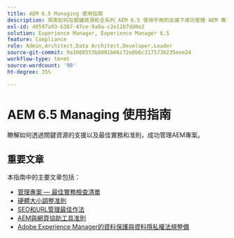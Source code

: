 ```yaml
---
title: AEM 6.5 Managing 使用指南
description: 探索如何在關鍵資源和全系列 AEM 6.5 使用手冊的支援下成功管理 AEM 專案。
exl-id: 40597a93-b307-47ce-9a9a-c2e12b7dd0e2
solution: Experience Manager, Experience Manager 6.5
feature: Compliance
role: Admin,Architect,Data Architect,Developer,Leader
source-git-commit: 9a3008553b8091b66c72e0b6c317573b235eee24
workflow-type: tm+mt
source-wordcount: '90'
ht-degree: 35%

---
```


# AEM 6.5 Managing 使用指南

瞭解如何透過關鍵資源的支援以及最佳實務和准則，成功管理AEM專案。

## 重要文章

本指南中的主要文章包括：

* [管理專案 — 最佳實務檢查清單](/help/managing/best-practices.md)
* [硬體大小調整准則](/help/managing/hardware-sizing-guidelines.md)
* [SEO和URL管理最佳作法](/help/managing/seo-and-url-management.md)
* [AEM與網頁協助工具准則](/help/managing/web-accessibility.md)
* [Adobe Experience Manager的資料保護與資料隱私權法規整備](/help/managing/data-protection-and-privacy.md)
